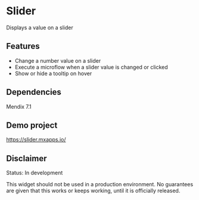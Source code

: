 # Slider
Displays a value on a slider

## Features
* Change a number value on a slider
* Execute a microflow when a slider value is changed or clicked
* Show or hide a tooltip on hover

## Dependencies
Mendix 7.1

## Demo project
https://slider.mxapps.io/

## Disclaimer
Status: In development

This widget should not be used in a production environment.
No guarantees are given that this works or keeps working, until it is officially released.
